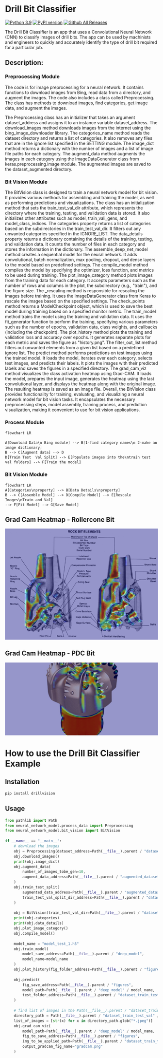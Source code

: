 # Drill Bit Classifier
[![Python 3.9](https://img.shields.io/badge/python-3.9-blue.svg)](https://www.python.org/downloads/release/python-360/)
[![PyPI version](https://badge.fury.io/py/drillvision.svg)](https://badge.fury.io/py/drillvision)
[![Github All Releases](https://img.shields.io/github/downloads/Atashnezhad/DrillBitVision/total.svg)]()

The Drill Bit Classifier is an app that uses a Convolutional Neural Network (CNN) to 
classify images of drill bits. The app can be used by machinists and engineers to 
quickly and accurately identify the type of drill bit required for a particular job.

## Description:
### Preprocessing Module
The code is for image preprocessing for a neural network. 
It contains functions to download images from Bing, read data from a directory, 
and augment the images. The code also includes a class called Preprocessing. 
The class has methods to download images, find categories, get image data, and 
augment the images.

The Preprocessing class has an initializer that takes an argument dataset_address 
and assigns it to an instance variable dataset_address. The download_images method 
downloads images from the internet using the bing_image_downloader library. 
The categories_name method reads the dataset directory and returns a list of categories. 
It also removes any files that are in the ignore list specified in the SETTING module. 
The image_dict method returns a dictionary with the number of images and a list of image 
file paths for each category. The augment_data method augments the images in each 
category using the ImageDataGenerator class from keras.preprocessing.image module. 
The augmented images are saved to the dataset_augmented directory.

### Bit Vision Module
The BitVision class is designed to train a neural network model for bit vision. It provides various methods for assembling and training the model, as well as performing predictions and visualizations.
The class has an initialization method that sets the train_test_val_dir attribute, which represents the directory where the training, testing, and validation data is stored. It also initializes other attributes such as model, train_vali_gens, and model_class_indices.
The categories property returns a list of categories based on the subdirectories in the train_test_val_dir. It filters out any unwanted categories specified in the IGNORE_LIST.
The data_details property returns a dictionary containing the details of the training, testing, and validation data. It counts the number of files in each category and stores the information in the dictionary.
The assemble_deep_net_model method creates a sequential model for the neural network. It adds convolutional, batch normalization, max pooling, dropout, and dense layers to the model based on predefined settings.
The compile_model method compiles the model by specifying the optimizer, loss function, and metrics to be used during training.
The plot_image_category method plots images from the training data for each category. It accepts parameters such as the number of rows and columns in the plot, the subdirectory (e.g., "train"), and the figure size.
The _rescaling method is responsible for rescaling the images before training. It uses the ImageDataGenerator class from Keras to rescale the images based on the specified settings.
The check_points method returns a ModelCheckpoint object, which is used to save the best model during training based on a specified monitor metric.
The train_model method trains the model using the training and validation data. It uses the fit_generator function to perform the training, specifying various parameters such as the number of epochs, validation data, class weights, and callbacks (including the checkpoint).
The plot_history method plots the training and validation loss and accuracy over epochs. It generates separate plots for each metric and saves the figure as "history.png".
The filter_out_list method filters out unwanted elements from a given list based on a predefined ignore list.
The predict method performs predictions on test images using the trained model. It loads the model, iterates over each category, selects test images, and predicts their labels. It plots the images with their predicted labels and saves the figures in a specified directory.
The grad_cam_viz method visualizes the class activation heatmap using Grad-CAM. It loads the model, prepares the input image, generates the heatmap using the last convolutional layer, and displays the heatmap along with the original image. The resulting heatmap is saved as an image file.
Overall, the BitVision class provides functionality for training, evaluating, and visualizing a neural network model for bit vision tasks. It encapsulates the necessary preprocessing steps, model assembly, training process, and prediction visualization, making it convenient to use for bit vision applications.

### Process Module
```mermaid
flowchart LR

A[Download Data\n Bing module] --> B[1-find category names\n 2-make an image dictionary]
B --> C[Augment data] --> D
D[Train Test  Val Split] --> E[Populate images into the\ntrain test val folders] --> F[Train the model]
```


### Bit Vision Module
```mermaid
flowchart LR
A[Categories\nproperty] --> B[Data Details\nproperty]
B --> C[Assemble Model] --> D[Compile Model] --> E[Rescale Images\nTrain and Val] 
--> F[Fit Model] --> G[Save Model]
```


[//]: # (# CNN Model Prediction on Test Data)

[//]: # (![alt text]&#40;figures/prediction_pdc_bit.png "Logo Title Text 1"&#41;)

[//]: # (![alt text]&#40;figures/prediction_rollercone_bit.png "Logo Title Text 1"&#41;)


## Grad Cam Heatmap - Rollercone Bit
![alt text](figures/grad_cam_rc_1.png "Logo Title Text 1")

## Grad Cam Heatmap - PDC Bit
![alt text](figures/grad_cam_pdc_1.png "Logo Title Text 1")


# How to use the Drill Bit Classifier Example
## Installation
```bash
pip install drillvision
```
## Usage
```python
from pathlib import Path
from neural_network_model.process_data import Preprocessing
from neural_network_model.bit_vision import BitVision

if __name__ == "__main__":
    # download the images
    obj = Preprocessing(dataset_address=Path(__file__).parent / "dataset")
    obj.download_images()
    print(obj.image_dict)
    obj.augment_data(
        number_of_images_tobe_gen=10,
        augment_data_address=Path(__file__).parent / "augmented_dataset"
    )
    obj.train_test_split(
        augmented_data_address=Path(__file__).parent / "augmented_dataset",
        train_test_val_split_dir_address=Path(__file__).parent / "dataset_train_test_val"
    )

    obj = BitVision(train_test_val_dir=Path(__file__).parent / "dataset_train_test_val")
    print(obj.categories)
    print(obj.data_details)
    obj.plot_image_category()
    obj.compile_model()

    model_name = "model_test_1.h5"
    obj.train_model(
        model_save_address=Path(__file__).parent / "deep_model",
        model_name=model_name
    )
    obj.plot_history(fig_folder_address=Path(__file__).parent / "figures")

    obj.predict(
        fig_save_address=Path(__file__).parent / "figures",
        model_path=Path(__file__).parent / "deep_model" / model_name,
        test_folder_address=Path(__file__).parent / "dataset_train_test_val" / "test"
    )

    # find list of images in the Path(__file__).parent / "dataset_train_test_val" / "test" / "pdc_bit"
    directory_path = Path(__file__).parent / "dataset_train_test_val" / "test" / "pdc_bit"
    list_of_images = [str(x) for x in directory_path.glob("*.jpeg")]
    obj.grad_cam_viz(
        model_path=Path(__file__).parent / "deep_model" / model_name,
        fig_to_save_address=Path(__file__).parent / "figures",
        img_to_be_applied_path=Path(__file__).parent / "dataset_train_test_val" / "test" / "pdc_bit" / list_of_images[0],
        output_gradcam_fig_name="gradcam.png"
    )

